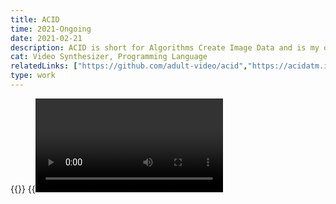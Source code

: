 ```yaml
---
title: ACID
time: 2021-Ongoing
date: 2021-02-21
description: ACID is short for Algorithms Create Image Data and is my ongoing research in recreating analog video synthesis with openGL and a single-character programming language similar to TRAM
cat: Video Synthesizer, Programming Language
relatedLinks: ["https://github.com/adult-video/acid","https://acidatm.itch.io/acid"]
type: work
---
```

{{<img header>}}
{{<video acid>}}
{{<youtube t2wqH7Uh8HA>}}
{{<img old>}}
{{<img acid-1>}}
{{<img acid-2>}}
{{<img acid-3>}}
{{<img new1>}}
{{<img new2>}}
{{<img screenshot1>}}
{{<img screenshot2>}}

